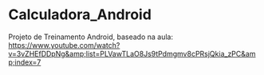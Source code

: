 # Calculadora_Android
Projeto de Treinamento Android, baseado na aula: https://www.youtube.com/watch?v=3vZHEfDDpNg&amp;list=PLVawTLaO8Js9tPdmgmv8cPRsjQkia_zPC&amp;index=7
